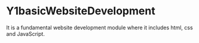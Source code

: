 # Y1basicWebsiteDevelopment
It is a fundamental website development module where it includes html, css and JavaScript.
